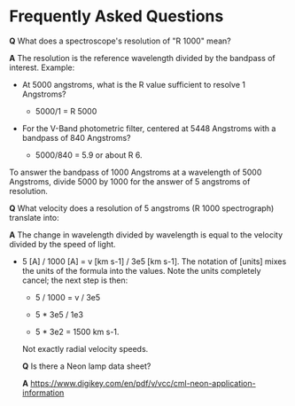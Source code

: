 Frequently Asked Questions
==========================

**Q** What does a spectroscope's resolution of "R 1000" mean?

**A** The resolution is the reference wavelength divided by the bandpass of interest.
Example:   

* At 5000 angstroms, what is the R value sufficient to resolve 1 Angstroms?

    * 5000/1 = R 5000
 
* For the V-Band photometric filter, centered at 5448 Angstroms with a bandpass of 840 Angstroms?

    * 5000/840 = 5.9 or about R 6.
 
To answer the bandpass of 1000 Angstroms at a wavelength of 5000 Angstroms, divide 5000 by 1000 for the answer of 5 angstroms of resolution.

**Q** What velocity does a resolution of 5 angstroms (R 1000 spectrograph) translate into:

**A** The change in wavelength divided by wavelength is equal to the velocity divided by the speed of light. 
* 5 [A] / 1000 [A] = v [km s-1] / 3e5 [km s-1]. The notation of [units] mixes the units of the formula into the values. Note the units completely cancel; the next step is then:
    * 5 / 1000 = v / 3e5
    
    * 5 * 3e5 / 1e3 
    
    * 5 * 3e2 = 1500 km s-1. 
    
    Not exactly radial velocity speeds. 
    
    **Q** Is there a Neon lamp data sheet?
    
    **A** https://www.digikey.com/en/pdf/v/vcc/cml-neon-application-information
